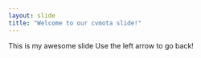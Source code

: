 ```yaml
---
layout: slide
title: "Welcome to our cvmota slide!"
---
```

This is my awesome slide
Use the left arrow to go back!
